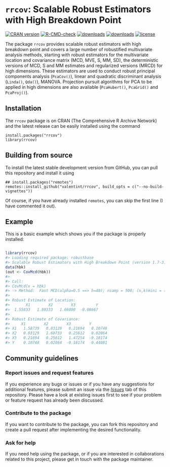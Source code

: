 
<!-- README.md is generated from README.Rmd. Please edit that file -->

# `rrcov`: Scalable Robust Estimators with High Breakdown Point

<!-- badges: start -->

[![CRAN
version](https://www.r-pkg.org/badges/version/rrcov)](https://cran.r-project.org/package=rrcov)
[![R-CMD-check](https://github.com/valentint/rrcov/workflows/R-CMD-check/badge.svg)](https://github.com/valentint/rrcov/actions)
[![downloads](https://cranlogs.r-pkg.org/badges/rrcov)](https://cran.r-project.org/package=rrcov)
[![downloads](https://cranlogs.r-pkg.org/badges/grand-total/rrcov)](https://cran.r-project.org/package=rrcov)
[![license](https://img.shields.io/badge/license-GPL--3-blue.svg)](https://www.gnu.org/licenses/gpl-3.0.en.html)
<!-- badges: end -->

The package `rrcov` provides scalable robust estimators with high
breakdown point and covers a large number of robustified multivariate
analysis methods, starting with robust estimators for the multivariate
location and covariance matrix (MCD, MVE, S, MM, SD), the deterministic
versions of MCD, S and MM estimates and regularized versions (MRCD) for
high dimensions. These estimators are used to conduct robust principal
components analysis (`PcaCov()`), linear and quadratic discriminant
analysis (`Linda()`, `Qda()`), MANOVA. Projection pursuit algorithms for
PCA to be applied in high dimensions are also available (`PcaHubert()`,
`PcaGrid()` and `PcaProj()`).

## Installation

The `rrcov` package is on CRAN (The Comprehensive R Archive Network) and
the latest release can be easily installed using the command

    install.packages("rrcov")
    library(rrcov)

## Building from source

To install the latest stable development version from GitHub, you can
pull this repository and install it using

    ## install.packages("remotes")
    remotes::install_github("valentint/rrcov", build_opts = c("--no-build-vignettes"))

Of course, if you have already installed `remotes`, you can skip the
first line (I have commented it out).

## Example

This is a basic example which shows you if the package is properly
installed:

``` r

library(rrcov)
#> Loading required package: robustbase
#> Scalable Robust Estimators with High Breakdown Point (version 1.7-3)
data(hbk)
(out <- CovMcd(hbk))
#> 
#> Call:
#> CovMcd(x = hbk)
#> -> Method:  Fast MCD(alpha=0.5 ==> h=40); nsamp = 500; (n,k)mini = (300,5) 
#> 
#> Robust Estimate of Location: 
#>       X1        X2        X3         Y  
#>  1.55833   1.80333   1.66000  -0.08667  
#> 
#> Robust Estimate of Covariance: 
#>     X1        X2        X3        Y       
#> X1   1.58739   0.03129   0.21694   0.10748
#> X2   0.03129   1.60733   0.25612   0.02864
#> X3   0.21694   0.25612   1.47254  -0.18174
#> Y    0.10748   0.02864  -0.18174   0.44081
```

## Community guidelines

### Report issues and request features

If you experience any bugs or issues or if you have any suggestions for
additional features, please submit an issue via the
[*Issues*](https://github.com/valentint/rrcov/issues) tab of this
repository. Please have a look at existing issues first to see if your
problem or feature request has already been discussed.

### Contribute to the package

If you want to contribute to the package, you can fork this repository
and create a pull request after implementing the desired functionality.

### Ask for help

If you need help using the package, or if you are interested in
collaborations related to this project, please get in touch with the
package maintainer.

